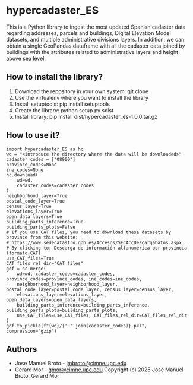 # hypercadaster_ES
This is a Python library to ingest the most updated Spanish cadaster data regarding addresses, parcels and buildings,
Digital Elevation Model datasets, and multiple administrative divisions layers. In addition, we can obtain a single
GeoPandas dataframe with all the cadaster data joined by buildings with the attributes related to administrative layers
and height above sea level.
## How to install the library?
1. Download the repository in your own system: git clone
2. Use the virtualenv where you want to install the library
3. Install setuptools: pip install setuptools
4. Create the library: python setup.py sdist
5. Install library: pip install dist/hypercadaster_es-1.0.0.tar.gz
## How to use it?
```
import hypercadaster_ES as hc
wd = "<introduce the directory where the data will be downloaded>"
cadaster_codes = ["08900"]
province_codes=None
ine_codes=None
hc.download(
    wd=wd,
    cadaster_codes=cadaster_codes
)
neighborhood_layer=True
postal_code_layer=True
census_layer=True
elevations_layer=True
open_data_layers=True
building_parts_inference=True
building_parts_plots=False
# If you use CAT files, you need to download these datasets by province from this website:
# https://www.sedecatastro.gob.es/Accesos/SECAccDescargaDatos.aspx
# By clicking to: Descarga de información alfanumérica por provincia (formato CAT)
use_CAT_files=True
CAT_files_rel_dir="CAT_files"
gdf = hc.merge(
    wd=wd, cadaster_codes=cadaster_codes, province_codes=province_codes, ine_codes=ine_codes,
    neighborhood_layer=neighborhood_layer, postal_code_layer=postal_code_layer, census_layer=census_layer,
    elevations_layer=elevations_layer, open_data_layers=open_data_layers,
    building_parts_inference=building_parts_inference, building_parts_plots=building_parts_plots,
    use_CAT_files=use_CAT_files, CAT_files_rel_dir=CAT_files_rel_dir
)
gdf.to_pickle(f"{wd}/{'~'.join(cadaster_codes)}.pkl", compression="gzip")
```
## Authors
- Jose Manuel Broto - jmbroto@cimne.upc.edu
- Gerard Mor - gmor@cimne.upc.edu
Copyright (c) 2025 Jose Manuel Broto, Gerard Mor